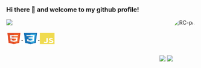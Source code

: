 ### Hi there 👋 and welcome to my github profile! 
<div>
  <a href="https://github.com/raquelcota">
    <img align="right" alt="RC-pic" height="250" style="border-radius:50px;" src="https://s10.gifyu.com/images/ezgif.com-gif-maker4bc6ed581ab1502f.gif">
  <img height="180em" src="https://github-readme-stats.vercel.app/api?username=raquelcota&show_icons=true&theme=dracula&include_all_commits=true&count_private=true"/>
</div>
<divstyle="display: inline_block"><br>
  <img align="center" alt="RC-HTML" height="30" width="40" src="https://raw.githubusercontent.com/devicons/devicon/master/icons/html5/html5-original.svg">
  <img align="center" alt="RC-CSS" height="30" width="40" src="https://raw.githubusercontent.com/devicons/devicon/master/icons/css3/css3-original.svg">
  <img align="center" alt="RC-Js" height="30" width="40" src="https://raw.githubusercontent.com/devicons/devicon/master/icons/javascript/javascript-plain.svg">
</div>
  
  ##
 
<div align="right"> 
  <a href = "mailto:raquelcotacv.work@gmail.com"><img src="https://img.shields.io/badge/-Gmail-%23333?style=for-the-badge&logo=gmail&logoColor=white" target="_blank"></a>
  <a href="https://www.linkedin.com/in/raquel-cota-777968140/" target="_blank"><img src="https://img.shields.io/badge/-LinkedIn-%230077B5?style=for-the-badge&logo=linkedin&logoColor=white" target="_blank"></a>
</div>
